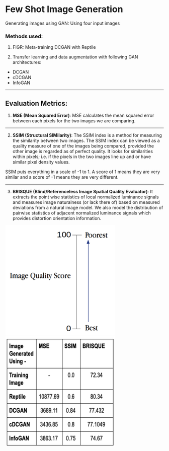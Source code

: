 # Few Shot Image Generation

Generating images using GAN: Using four input images

### Methods used:

1) FIGR: Meta-training DCGAN with Reptile

2) Transfer learning and data augmentation with following GAN architectures:

- DCGAN
- cDCGAN
- InfoGAN

----

## Evaluation Metrics:

1) **MSE (Mean Squared Error)**: MSE calculates the mean squared error between each pixels for the two images we are comparing.

---

2) **SSIM (Structural SIMilarity)**: The SSIM index is a method for measuring the similarity between two images. The SSIM index can be viewed as a quality measure of one of the images being compared, provided the other image is regarded as of perfect quality. It looks for similarities within pixels; i.e. if the pixels in the two images line up and or have similar pixel density values.

SSIM puts everything in a scale of -1 to 1. A score of 1 means they are very similar and a score of -1 means they are very different. 

---

3) **BRISQUE (Blind/Referenceless Image Spatial Quality Evaluator)**: It extracts the point wise statistics of local normalized luminance signals and measures image naturalness (or lack there of) based on measured deviations from a natural image model. We also model the distribution of pairwise statistics of adjacent normalized luminance signals which provides distortion orientation information.

<img src = 'brisque.png' height = 350px, width = 350px>

<img src = 'evaluation.png' height = 350px, width = 350px>





